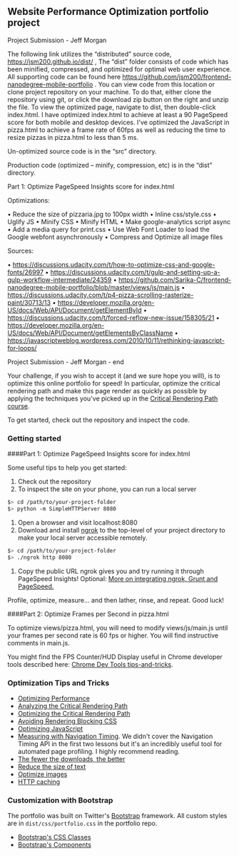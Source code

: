 ## Website Performance Optimization portfolio project

Project Submission - Jeff Morgan

The following link utilizes the “distributed” source code, https://jsm200.github.io/dist/ , The “dist” folder consists of code which has been minified, compressed, and optimized for optimal web user experience. 
All supporting code can be found here https://github.com/jsm200/frontend-nanodegree-mobile-portfolio . You can view code from this location or clone project repository on your machine. To do that, either clone the repository using git, or click the download zip button on the right and unzip the file. To view the optimized page, navigate to dist, then double-click index.html.
I have optimized index.html to achieve at least a 90 PageSpeed score for both mobile and desktop devices. I've optimized the JavaScript in pizza.html to achieve a frame rate of 60fps as well as reducing the time to resize pizzas in pizza.html to less than 5 ms.

Un-optimized source code is in the “src” directory.

Production code (optimized – minify, compression, etc) is in the “dist” directory.

Part 1: Optimize PageSpeed Insights score for index.html

Optimizations:

•	Reduce the size of pizzaria.jpg to 100px width
•	Inline css/style.css
•	Uglify JS
•	Minify CSS
•	Minify HTML
•	Make google-analytics script async
•	Add a media query for print.css
•	Use Web Font Loader to load the Google webfont asynchronously
•	Compress and Optimize all image files


Sources:

•	https://discussions.udacity.com/t/how-to-optimize-css-and-google-fonts/26997
•	https://discussions.udacity.com/t/gulp-and-setting-up-a-gulp-workflow-intermediate/24359
•	https://github.com/Sarika-C/frontend-nanodegree-mobile-portfolio/blob/master/views/js/main.js
•	https://discussions.udacity.com/t/p4-pizza-scrolling-rasterize-paint/30713/13
•	https://developer.mozilla.org/en-US/docs/Web/API/Document/getElementById
•	https://discussions.udacity.com/t/forced-reflow-new-issue/158305/21
•	https://developer.mozilla.org/en-US/docs/Web/API/Document/getElementsByClassName
•	https://javascriptweblog.wordpress.com/2010/10/11/rethinking-javascript-for-loops/


Project Submission - Jeff Morgan - end



Your challenge, if you wish to accept it (and we sure hope you will), is to optimize this online portfolio for speed! In particular, optimize the critical rendering path and make this page render as quickly as possible by applying the techniques you've picked up in the [Critical Rendering Path course](https://www.udacity.com/course/ud884).

To get started, check out the repository and inspect the code.

### Getting started

####Part 1: Optimize PageSpeed Insights score for index.html

Some useful tips to help you get started:

1. Check out the repository
1. To inspect the site on your phone, you can run a local server

  ```bash
  $> cd /path/to/your-project-folder
  $> python -m SimpleHTTPServer 8080
  ```

1. Open a browser and visit localhost:8080
1. Download and install [ngrok](https://ngrok.com/) to the top-level of your project directory to make your local server accessible remotely.

  ``` bash
  $> cd /path/to/your-project-folder
  $> ./ngrok http 8080
  ```

1. Copy the public URL ngrok gives you and try running it through PageSpeed Insights! Optional: [More on integrating ngrok, Grunt and PageSpeed.](http://www.jamescryer.com/2014/06/12/grunt-pagespeed-and-ngrok-locally-testing/)

Profile, optimize, measure... and then lather, rinse, and repeat. Good luck!

####Part 2: Optimize Frames per Second in pizza.html

To optimize views/pizza.html, you will need to modify views/js/main.js until your frames per second rate is 60 fps or higher. You will find instructive comments in main.js. 

You might find the FPS Counter/HUD Display useful in Chrome developer tools described here: [Chrome Dev Tools tips-and-tricks](https://developer.chrome.com/devtools/docs/tips-and-tricks).

### Optimization Tips and Tricks
* [Optimizing Performance](https://developers.google.com/web/fundamentals/performance/ "web performance")
* [Analyzing the Critical Rendering Path](https://developers.google.com/web/fundamentals/performance/critical-rendering-path/analyzing-crp.html "analyzing crp")
* [Optimizing the Critical Rendering Path](https://developers.google.com/web/fundamentals/performance/critical-rendering-path/optimizing-critical-rendering-path.html "optimize the crp!")
* [Avoiding Rendering Blocking CSS](https://developers.google.com/web/fundamentals/performance/critical-rendering-path/render-blocking-css.html "render blocking css")
* [Optimizing JavaScript](https://developers.google.com/web/fundamentals/performance/critical-rendering-path/adding-interactivity-with-javascript.html "javascript")
* [Measuring with Navigation Timing](https://developers.google.com/web/fundamentals/performance/critical-rendering-path/measure-crp.html "nav timing api"). We didn't cover the Navigation Timing API in the first two lessons but it's an incredibly useful tool for automated page profiling. I highly recommend reading.
* <a href="https://developers.google.com/web/fundamentals/performance/optimizing-content-efficiency/eliminate-downloads.html">The fewer the downloads, the better</a>
* <a href="https://developers.google.com/web/fundamentals/performance/optimizing-content-efficiency/optimize-encoding-and-transfer.html">Reduce the size of text</a>
* <a href="https://developers.google.com/web/fundamentals/performance/optimizing-content-efficiency/image-optimization.html">Optimize images</a>
* <a href="https://developers.google.com/web/fundamentals/performance/optimizing-content-efficiency/http-caching.html">HTTP caching</a>

### Customization with Bootstrap
The portfolio was built on Twitter's <a href="http://getbootstrap.com/">Bootstrap</a> framework. All custom styles are in `dist/css/portfolio.css` in the portfolio repo.

* <a href="http://getbootstrap.com/css/">Bootstrap's CSS Classes</a>
* <a href="http://getbootstrap.com/components/">Bootstrap's Components</a>

